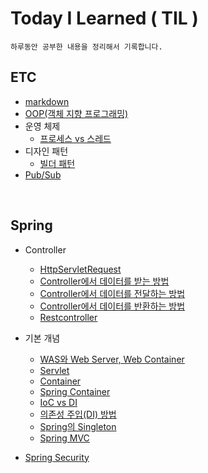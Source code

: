 # Today I Learned ( TIL )
    하루동안 공부한 내용을 정리해서 기록합니다.
## ETC
* [markdown](./ETC/markdown.md)
* [OOP(객체 지향 프로그래밍)](./ETC/OOP.md)
* 운영 체제
    + [프로세스 vs 스레드](./ETC/process-vs-thread.md)
* 디자인 패턴
    + [빌더 패턴](./ETC/builderPattern.md)
* [Pub/Sub](./ETC/pub-sub.md)

<br>

## Spring
* Controller
    + [HttpServletRequest](./Spring/Controller/HttpServletRequest.md)
    + [Controller에서 데이터를 받는 방법](./Spring/Controller/get%20data.md)
    + [Controller에서 데이터를 전달하는 방법](./Spring/Controller/pass%20on%20data.md)
    + [Controller에서 데이터를 반환하는 방법](./Spring/Controller/return%20data.md)
    + [Restcontroller](./Spring/Controller/RestController.md)

* 기본 개념
    + [WAS와 Web Server, Web Container](./Spring/기본개념/WAS.md)
    + [Servlet](./Spring/기본개념/Servlet.md)
    + [Container](./Spring/기본개념/Container.md)
    + [Spring Container](./Spring/기본개념/SpringContainer.md)
    + [IoC vs DI](./Spring/기본개념/IoC%20vs%20DI.md)
    + [의존성 주입(DI) 방법](./Spring/기본개념/DI.md)
    + [Spring의 Singleton](./Spring/기본개념/Singleton.md)
    + [Spring MVC](./Spring/기본개념/SpringMVC.md)
* [Spring Security](./Spring/SpringSecurity.md)
